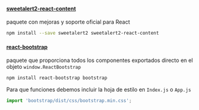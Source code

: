 #### [sweetalert2-react-content](https://github.com/sweetalert2/sweetalert2-react-content)

paquete con mejoras y soporte oficial para React

```bash
npm install --save sweetalert2 sweetalert2-react-content
```

#### [react-bootstrap](https://react-bootstrap.github.io/getting-started/introduction)

paquete que proporciona todos los componentes exportados directo en el objeto `window.ReactBootstrap`

```bash
npm install react-bootstrap bootstrap
```

Para que funciones debemos incluir la hoja de estilo en `Index.js` o `App.js`

```js
import 'bootstrap/dist/css/bootstrap.min.css';
```
